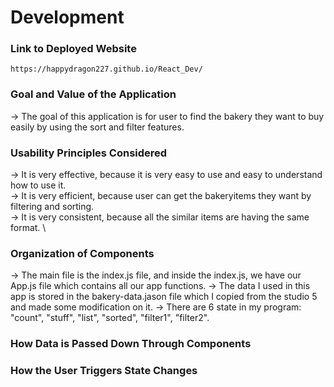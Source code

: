 
# Development

### Link to Deployed Website
`https://happydragon227.github.io/React_Dev/`

### Goal and Value of the Application
-> The goal of this application is for user to find the bakery they want to buy easily by using the sort and filter features.

### Usability Principles Considered
-> It is very effective, because it is very easy to use and easy to understand how to use it.\
-> It is very efficient, because user can get the bakeryitems they want by filtering and sorting.\
-> It is very consistent, because all the similar items are having the same format. \

### Organization of Components
-> The main file is the index.js file, and inside the index.js, we have our App.js file which contains all our app functions. 
-> The data I used in this app is stored in the bakery-data.jason file which I copied from the studio 5 and made some modification on it. 
-> There are 6 state in my program: "count", "stuff", "list", "sorted", "filter1", "filter2".

### How Data is Passed Down Through Components


### How the User Triggers State Changes




